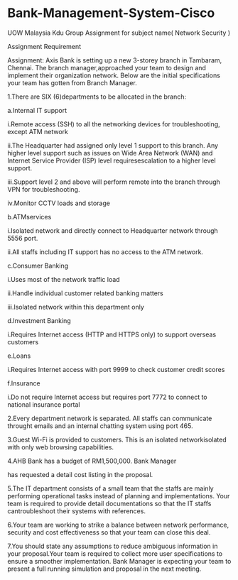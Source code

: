 # Bank-Management-System-Cisco
UOW Malaysia Kdu Group Assignment for subject name( Network Security )

Assignment Requirement

Assignment: Axis Bank is setting up a new 3-storey branch in Tambaram, Chennai. The branch manager,approached your team to design and implement their organization network. Below are the initial specifications your team has gotten from Branch Manager.

1.There are SIX (6)departments to be allocated in the branch:

a.Internal IT support

i.Remote access (SSH) to all the networking devices for troubleshooting, except ATM network

ii.The Headquarter had assigned only level 1 support to this branch. Any higher level support such as issues on Wide Area Network (WAN) and Internet Service Provider (ISP) level requiresescalation to a higher level support.

iii.Support level 2 and above will perform remote into the branch through VPN for troubleshooting.

iv.Monitor CCTV loads and storage

b.ATMservices

i.Isolated network and directly connect to Headquarter network through 5556 port.

ii.All staffs including IT support has no access to the ATM network.

c.Consumer Banking

i.Uses most of the network traffic load

ii.Handle individual customer related banking matters

iii.Isolated network within this department only

d.Investment Banking

i.Requires Internet access (HTTP and HTTPS only) to support overseas customers

e.Loans

i.Requires Internet access with port 9999 to check customer credit scores

f.Insurance

i.Do not require Internet access but requires port 7772 to connect to national insurance portal

2.Every department network is separated. All staffs can communicate throught emails and an internal chatting system using port 465.

3.Guest Wi-Fi is provided to customers. This is an isolated networkisolated with only web browsing capabilities.

4.AHB Bank has a budget of RM1,500,000. Bank Manager

has requested a detail cost listing in the proposal.

5.The IT department consists of a small team that the staffs are mainly performing operational tasks instead of planning and implementations. Your team is required to provide detail documentations so that the IT staffs cantroubleshoot their systems with references.

6.Your team are working to strike a balance between network performance, security and cost effectiveness so that your team can close this deal.

7.You should state any assumptions to reduce ambiguous information in your proposal.Your team is required to collect more user specifications to ensure a smoother implementation. Bank Manager is expecting your team to present a full running simulation and proposal in the next meeting.
